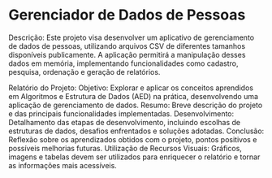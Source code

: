 # Gerenciador de Dados de Pessoas
Descrição:
Este projeto visa desenvolver um aplicativo de gerenciamento de dados de pessoas, utilizando arquivos CSV de diferentes tamanhos disponíveis publicamente. A aplicação permitirá a manipulação desses dados em memória, implementando funcionalidades como cadastro, pesquisa, ordenação e geração de relatórios.

Relatório do Projeto:
Objetivo: Explorar e aplicar os conceitos aprendidos em Algoritmos e Estrutura de Dados (AED) na prática, desenvolvendo uma aplicação de gerenciamento de dados.
Resumo: Breve descrição do projeto e das principais funcionalidades implementadas.
Desenvolvimento: Detalhamento das etapas de desenvolvimento, incluindo escolhas de estruturas de dados, desafios enfrentados e soluções adotadas.
Conclusão: Reflexão sobre os aprendizados obtidos com o projeto, pontos positivos e possíveis melhorias futuras.
Utilização de Recursos Visuais: Gráficos, imagens e tabelas devem ser utilizados para enriquecer o relatório e tornar as informações mais acessíveis.
